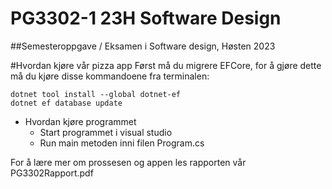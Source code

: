 # PG3302-1 23H Software Design
##Semesteroppgave / Eksamen i Software design, Høsten 2023

#Hvordan kjøre vår pizza app
Først må du migrere EFCore, for å gjøre dette må du kjøre disse kommandoene fra terminalen:

`dotnet tool install --global dotnet-ef`\
`dotnet ef database update`
- Hvordan kjøre programmet
  * Start programmet i visual studio
  * Run main metoden inni filen Program.cs
 
For å lære mer om prossesen og appen les rapporten vår PG3302Rapport.pdf
